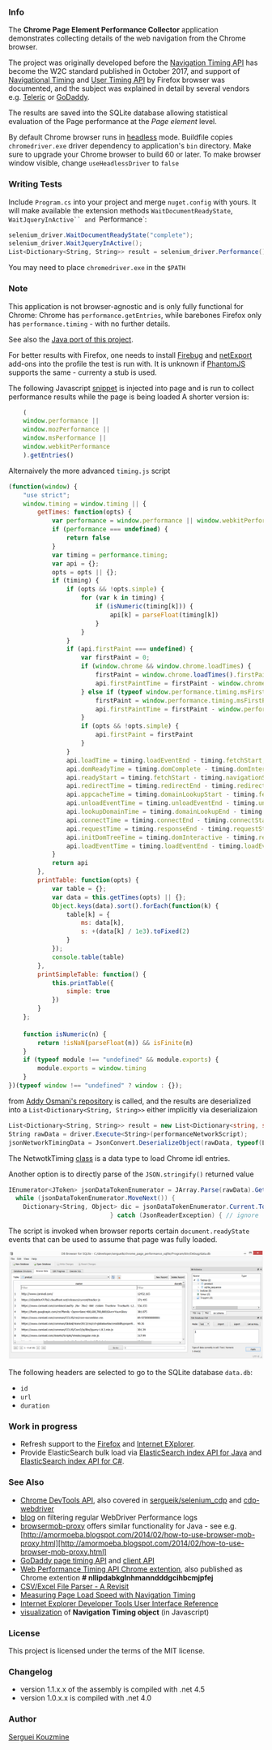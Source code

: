 ### Info

The __Chrome Page Element Performance Collector__ application demonstrates collecting details of the web navigation from the Chrome browser.

The project was originally developed before the [Navigation Timing API](https://w3c.github.io/perf-timing-primer/) has become the W2C standard published in October 2017,
and support of [Navigational Timing](https://developer.mozilla.org/en-US/docs/Web/API/Navigation_timing_API)
and [User Timing API](https://developer.mozilla.org/en-US/docs/Web/API/User_Timing_API) by Firefox browser was documented,
and the subject was explained in detail by several vendors  e.g. [Teleric](https://developer.telerik.com/featured/introduction-navigation-timing-api/) or [GoDaddy]().

The results are saved into the SQLite database allowing statistical evaluation of the Page performance at the *Page element* level.

By default Chrome browser runs in [headless](http://executeautomation.com/blog/running-chrome-in-headless-mode-with-selenium-c/) mode.
Buildfile copies `chromedriver.exe` driver dependency to application's `bin` directory.
Make sure to upgrade your Chrome browser to build 60 or later.
To make browser window visible, change `useHeadlessDriver` to `false`

### Writing Tests

Include `Program.cs` into your project and merge `nuget.config` with yours. It will make available the extension methods `WaitDocumentReadyState`, `WaitJqueryInActive`` and `Performance`:
```c#
selenium_driver.WaitDocumentReadyState("complete");
selenium_driver.WaitJqueryInActive();
List<Dictionary<String, String>> result = selenium_driver.Performance();
```
You may need to place `chromedriver.exe` in the `$PATH`

### Note
This application is not browser-agnostic and is only fully functional for Chrome:  Chrome has `performance.getEntries`, while barebones Firefox only has `performance.timing` - with no further details.

See also the [Java port of this project](https://github.com/sergueik/chrome_page_performance_sqlite_java).

For better results with Firefox, one needs to install [Firebug](https://getfirebug.com/releases/) and [netExport](https://getfirebug.com/releases/netexport/) add-ons into the profile the test is run with. It is unknown if [PhantomJS](https://phantomjs.org) supports the same - currenty a stub is used.

The following Javascript [snippet](https://github.com/sergueik/chrome_page_performance_sqlite/blob/master/Data/timing.min.js) is injected into page 
and is run to collect performance results while the page is being loaded
A shorter version is:
```javascript
    (
    window.performance ||
    window.mozPerformance ||
    window.msPerformance ||
    window.webkitPerformance
    ).getEntries()
```
Alternaively the more advanced `timing.js` script


```javascript
(function(window) {
    "use strict";
    window.timing = window.timing || {
        getTimes: function(opts) {
            var performance = window.performance || window.webkitPerformance || window.msPerformance || window.mozPerformance;
            if (performance === undefined) {
                return false
            }
            var timing = performance.timing;
            var api = {};
            opts = opts || {};
            if (timing) {
                if (opts && !opts.simple) {
                    for (var k in timing) {
                        if (isNumeric(timing[k])) {
                            api[k] = parseFloat(timing[k])
                        }
                    }
                }
                if (api.firstPaint === undefined) {
                    var firstPaint = 0;
                    if (window.chrome && window.chrome.loadTimes) {
                        firstPaint = window.chrome.loadTimes().firstPaintTime * 1e3;
                        api.firstPaintTime = firstPaint - window.chrome.loadTimes().startLoadTime * 1e3
                    } else if (typeof window.performance.timing.msFirstPaint === "number") {
                        firstPaint = window.performance.timing.msFirstPaint;
                        api.firstPaintTime = firstPaint - window.performance.timing.navigationStart
                    }
                    if (opts && !opts.simple) {
                        api.firstPaint = firstPaint
                    }
                }
                api.loadTime = timing.loadEventEnd - timing.fetchStart;
                api.domReadyTime = timing.domComplete - timing.domInteractive;
                api.readyStart = timing.fetchStart - timing.navigationStart;
                api.redirectTime = timing.redirectEnd - timing.redirectStart;
                api.appcacheTime = timing.domainLookupStart - timing.fetchStart;
                api.unloadEventTime = timing.unloadEventEnd - timing.unloadEventStart;
                api.lookupDomainTime = timing.domainLookupEnd - timing.domainLookupStart;
                api.connectTime = timing.connectEnd - timing.connectStart;
                api.requestTime = timing.responseEnd - timing.requestStart;
                api.initDomTreeTime = timing.domInteractive - timing.responseEnd;
                api.loadEventTime = timing.loadEventEnd - timing.loadEventStart
            }
            return api
        },
        printTable: function(opts) {
            var table = {};
            var data = this.getTimes(opts) || {};
            Object.keys(data).sort().forEach(function(k) {
                table[k] = {
                    ms: data[k],
                    s: +(data[k] / 1e3).toFixed(2)
                }
            });
            console.table(table)
        },
        printSimpleTable: function() {
            this.printTable({
                simple: true
            })
        }
    };

    function isNumeric(n) {
        return !isNaN(parseFloat(n)) && isFinite(n)
    }
    if (typeof module !== "undefined" && module.exports) {
        module.exports = window.timing
    }
})(typeof window !== "undefined" ? window : {});
```

 from [Addy Osmani's repository](https://github.com/addyosmani/timing.js/blob/master/timing.js
) is called, and the results are deserialized into a `List<Dictionary<String, String>>` either implicitly via deserializaion 
```c#
List<Dictionary<String, String>> result = new List<Dictionary<string, string>>();
String rawData = driver.Execute<String>(performanceNetworkScript);
jsonNetworkTimingData = JsonConvert.DeserializeObject(rawData, typeof(List<NetworkTiming>)) as List<NetworkTiming>;
```
The NetwotkTiming [class](https://github.com/sergueik/chrome_page_performance_sqlite/blob/master/Extensions/NetworkTiming.cs) is a data type to load Chrome idl entries.

Another option is to directly parse of the `JSON.stringify()` returned value

```c#
IEnumerator<JToken> jsonDataTokenEnumerator = JArray.Parse(rawData).GetEnumerator();
  while (jsonDataTokenEnumerator.MoveNext()) {
    Dictionary<String, Object> dic = jsonDataTokenEnumerator.Current.ToObject(typeof(Dictionary<String,Object>)) as Dictionary<String, Object>;
							} catch (JsonReaderException) { // ignore
```

The script is invoked when browser reports certain `document.readyState` events that can be used to assume that page was fully loaded.

![data.db](https://github.com/sergueik/chrome_page_performance_sqlite/blob/master/screenshots/data.png)


The following headers are selected to go to the SQLite database `data.db`:

 * `id`
 * `url`
 * `duration`

### Work in progress

  * Refresh support to the [Firefox](http://kaaes.github.io/timing/) and [Internet EXplorer](https://msdn.microsoft.com/en-us/library/hh673552(v=vs.85).aspx).
  * Provide ElasticSearch bulk load via [ElasticSearch index API for Java](https://www.elastic.co/guide/en/elasticsearch/client/java-api/current/java-docs-index.html) and [ElasticSearch index API for C#](https://www.codeproject.com/Articles/1033116/A-Beginners-Tutorial-for-Understanding-and-Imple).

### See Also
  * [Chrome DevTools API](https://chromedevtools.github.io/devtools-protocol/tot/Performance/#method-getMetrics), also covered in [sergueik/selenium_cdp](https://github.com/sergueik/selenium_cdp/search?q=performance) and [cdp-webdriver](https://github.com/sergueik/cdp_webdriver/search?q=performance) 
  * [blog](http://www.amitrawat.tech/post/capturing-websocket-messages-using-selenium/) on filtering regular WebDriver Performance logs
  * [browsermob-proxy](https://github.com/lightbody/browsermob-proxy) offers similar functionality for Java - see e.g. [http://amormoeba.blogspot.com/2014/02/how-to-use-browser-mob-proxy.html][http://amormoeba.blogspot.com/2014/02/how-to-use-browser-mob-proxy.html]
  * [GoDaddy page timing API](https://github.com/godaddy/timings) and [client API](https://github.com/godaddy/timings-client-py)
  * [Web Performance Timing API Chrome extention](https://github.com/GregM/performance-timing-google-chrome-extension), also published as Chrome extention __# nllipdabkglnhmanndddgcihbcmjpfej__
  * [CSV/Excel File Parser - A Revisit](https://www.codeproject.com/Articles/1238464/CSV-Excel-File-Parser-A-Revisit)
  * [Measuring Page Load Speed with Navigation Timing](https://www.html5rocks.com/en/tutorials/webperformance/basics/)
  * [Internet Explorer Developer Tools User Interface Reference](https://msdn.microsoft.com/en-us/library/dd565626(v=vs.85).aspx)
  * [visualization](https://github.com/kaaes/timing) of __Navigation Timing object__ (in Javascript)
### License
This project is licensed under the terms of the MIT license.

### Changelog

  * version 1.1.x.x of the assembly is compiled with .net 4.5
  * version 1.0.x.x is compiled with .net 4.0

### Author
[Serguei Kouzmine](kouzmine_serguei@yahoo.com)
